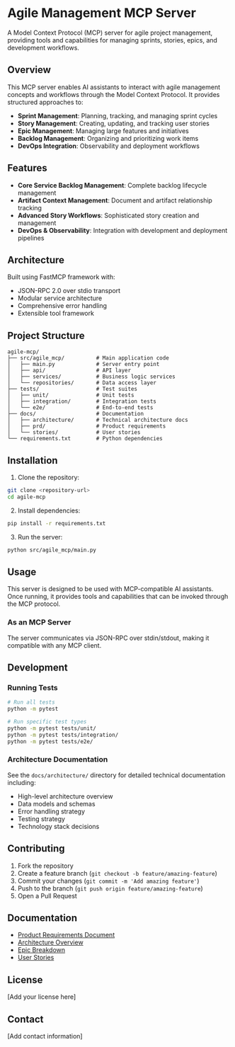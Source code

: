 # Agile Management MCP Server

A Model Context Protocol (MCP) server for agile project management, providing tools and capabilities for managing sprints, stories, epics, and development workflows.

## Overview

This MCP server enables AI assistants to interact with agile management concepts and workflows through the Model Context Protocol. It provides structured approaches to:

- **Sprint Management**: Planning, tracking, and managing sprint cycles
- **Story Management**: Creating, updating, and tracking user stories
- **Epic Management**: Managing large features and initiatives
- **Backlog Management**: Organizing and prioritizing work items
- **DevOps Integration**: Observability and deployment workflows

## Features

- **Core Service Backlog Management**: Complete backlog lifecycle management
- **Artifact Context Management**: Document and artifact relationship tracking
- **Advanced Story Workflows**: Sophisticated story creation and management
- **DevOps & Observability**: Integration with development and deployment pipelines

## Architecture

Built using FastMCP framework with:
- JSON-RPC 2.0 over stdio transport
- Modular service architecture
- Comprehensive error handling
- Extensible tool framework

## Project Structure

```
agile-mcp/
├── src/agile_mcp/          # Main application code
│   ├── main.py             # Server entry point
│   ├── api/                # API layer
│   ├── services/           # Business logic services
│   └── repositories/       # Data access layer
├── tests/                  # Test suites
│   ├── unit/               # Unit tests
│   ├── integration/        # Integration tests
│   └── e2e/                # End-to-end tests
├── docs/                   # Documentation
│   ├── architecture/       # Technical architecture docs
│   ├── prd/                # Product requirements
│   └── stories/            # User stories
└── requirements.txt        # Python dependencies
```

## Installation

1. Clone the repository:
```bash
git clone <repository-url>
cd agile-mcp
```

2. Install dependencies:
```bash
pip install -r requirements.txt
```

3. Run the server:
```bash
python src/agile_mcp/main.py
```

## Usage

This server is designed to be used with MCP-compatible AI assistants. Once running, it provides tools and capabilities that can be invoked through the MCP protocol.

### As an MCP Server

The server communicates via JSON-RPC over stdin/stdout, making it compatible with any MCP client.

## Development

### Running Tests

```bash
# Run all tests
python -m pytest

# Run specific test types
python -m pytest tests/unit/
python -m pytest tests/integration/
python -m pytest tests/e2e/
```

### Architecture Documentation

See the `docs/architecture/` directory for detailed technical documentation including:
- High-level architecture overview
- Data models and schemas
- Error handling strategy
- Testing strategy
- Technology stack decisions

## Contributing

1. Fork the repository
2. Create a feature branch (`git checkout -b feature/amazing-feature`)
3. Commit your changes (`git commit -m 'Add amazing feature'`)
4. Push to the branch (`git push origin feature/amazing-feature`)
5. Open a Pull Request

## Documentation

- [Product Requirements Document](docs/prd.md)
- [Architecture Overview](docs/architecture.md)
- [Epic Breakdown](docs/prd/epic-list.md)
- [User Stories](docs/stories/)

## License

[Add your license here]

## Contact

[Add contact information]
